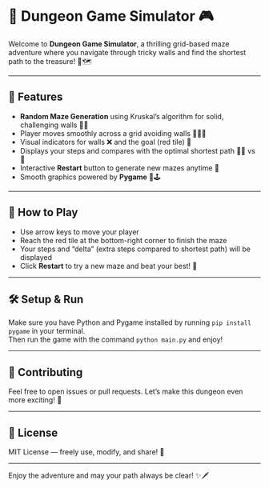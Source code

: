 # 🏰 Dungeon Game Simulator 🎮

Welcome to **Dungeon Game Simulator**, a thrilling grid-based maze adventure where you navigate through tricky walls and find the shortest path to the treasure! 💎🗺️

---

## 🚀 Features

- **Random Maze Generation** using Kruskal’s algorithm for solid, challenging walls 🧱🔥  
- Player moves smoothly across a grid avoiding walls 🚶‍♂️💨  
- Visual indicators for walls ❌ and the goal (red tile) 🎯  
- Displays your steps and compares with the optimal shortest path 🏃‍♂️ vs 🚀  
- Interactive **Restart** button to generate new mazes anytime 🔄  
- Smooth graphics powered by **Pygame** 🎨🕹️

---

## 🎯 How to Play

- Use arrow keys to move your player  
- Reach the red tile at the bottom-right corner to finish the maze  
- Your steps and “delta” (extra steps compared to shortest path) will be displayed  
- Click **Restart** to try a new maze and beat your best! 🥇

---

## 🛠️ Setup & Run

Make sure you have Python and Pygame installed by running `pip install pygame` in your terminal.  
Then run the game with the command `python main.py` and enjoy!

---

## 🤝 Contributing

Feel free to open issues or pull requests. Let’s make this dungeon even more exciting! 🎉

---

## 📜 License

MIT License — freely use, modify, and share! 👐

---

Enjoy the adventure and may your path always be clear! ✨🗡️
